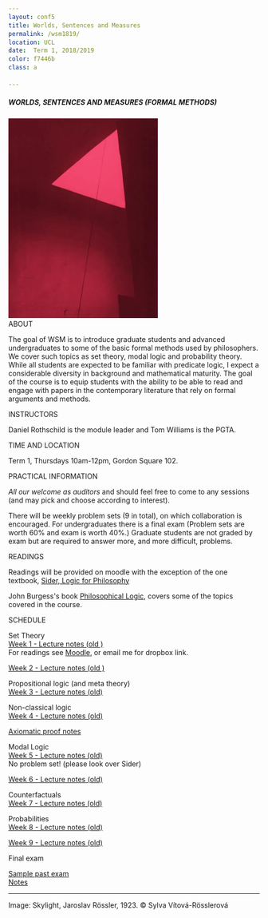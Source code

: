 ```yaml
---
layout: conf5
title: Worlds, Sentences and Measures
permalink: /wsm1819/
location: UCL
date:  Term 1, 2018/2019
color: f7446b
class: a

---
```



##### WORLDS, SENTENCES AND MEASURES (FORMAL METHODS)

<img src="/triangle.jpg" width="300">

<div class="maintext" markdown="1">

<div class="title"> ABOUT </div>

The goal of WSM is to introduce graduate students and advanced undergraduates to some of the basic formal methods used by philosophers. We cover such topics as set theory, modal logic and probability theory.  While all students are expected to be familiar with predicate logic, I expect a considerable diversity in background and mathematical maturity. The goal of the course is to equip students with the ability to be able to read and engage with papers in the contemporary literature that rely on formal arguments and methods.


<div class="title"> INSTRUCTORS </div>

Daniel Rothschild is the module leader and Tom Williams is the PGTA.

<div class="title"> TIME AND LOCATION </div>

Term 1, Thursdays 10am-12pm, Gordon Square 102.

<div class="title"> PRACTICAL INFORMATION </div>

*All our welcome as auditors* and should feel free to come to any sessions (and may pick and choose according to interest).

There will be weekly problem sets  (9 in total), on which collaboration is encouraged.  For undergraduates there is a final exam (Problem sets are worth 60% and exam is worth 40%.)  Graduate students are not graded by exam but are required to answer more, and more difficult, problems.


<div class="title"> READINGS </div>

Readings will be provided on moodle with the exception of the one textbook, [Sider, Logic for Philosophy](https://www.amazon.co.uk/Logic-Philosophy-Theodore-Sider/dp/0199575584)

John Burgess's book [Philosophical Logic](https://www.amazon.co.uk/Philosophical-Princeton-Foundations-Contemporary-Philosophy/dp/0691156336), covers some of the topics covered in the course.

<p>
<div class="title"> SCHEDULE </div>
</p>

<span class="titleblack"> Set Theory </span><br>
[Week 1 - Lecture notes (old )](https://www.dropbox.com/s/nkr0ukf2h8hhk8g/WSM%20Set%20Theory.pdf?dl=0)<br>
For readings see [Moodle](https://moodle.ucl.ac.uk/), or email me for dropbox link.<br>
<!-- [Problem set 1](https://www.dropbox.com/s/y1jqr2qp3xajsww/WSMPS1.pdf?dl=0) -->

[Week 2 - Lecture notes (old )](https://www.dropbox.com/s/507ij7z1axzhxac/WSM16%20%2B%20ST%20%2BPL.pdf?dl=0)<br>
<!-- [Problem set 2](https://www.dropbox.com/s/hezilxszexj4d7f/PS2.pdf?dl=0) -->

<span class="titleblack"> Propositional logic (and meta theory)</span><br>
[Week 3 - Lecture notes (old)](https://www.dropbox.com/s/i6jut1z8pvbtmm4/WSM16%20PL2.pdf?dl=0)<br>
<!-- [Problem set 3](https://www.dropbox.com/s/cko85ql54c5djvu/WSM16%20PS3.pdf?dl=0) -->


<span class="titleblack">Non-classical logic</span><br>
[Week 4 - Lecture notes (old)](https://www.dropbox.com/s/bzas3egi6tunz7q/WSM16%20PL3.pdf?dl=0)<br>
<!-- [Problem set 4](https://www.dropbox.com/s/k25ulf5ma6qejhg/WSM16%20-%20PS4.pdf?dl=0)<br> -->
[Axiomatic proof notes](https://www.dropbox.com/s/yg045568k508fme/axiomatic%20proof.pdf?dl=0)

<span class="titleblack">Modal Logic</span><br>
[Week 5 - Lecture notes (old)](https://www.dropbox.com/s/wnc00gtf2jb0hst/WSM16%20-%20Modal%20Logic.pdf?dl=0)<br>
No problem set! (please look over Sider)

[Week 6 - Lecture notes (old)](https://www.dropbox.com/s/i8rwsriz1ecc9uy/WSM16%20-%20Modal%20Logic%20and%20Counterfactuals.pdf?dl=0)<br>
<!-- [Problem set 5](https://www.dropbox.com/s/f4s28xh6b3lghvm/WSM16%20PS%205.pdf?dl=0) -->

<span class="titleblack">Counterfactuals</span><br>
[Week 7 - Lecture notes (old)](https://www.dropbox.com/s/sm0pmss2lja586d/WSM16%20-%20Counterfactuals%20and%20Probability.pdf?dl=0)<br>
<!-- [Problem set 6](https://www.dropbox.com/s/h11ygis6eegvg5u/WSM16%20PS6.pdf?dl=0) -->

<span class="titleblack">Probabilities</span><br>
[Week 8 - Lecture notes (old)](https://www.dropbox.com/s/uigax35w4gesbyq/WSM16%20-%20Probability%20continued.pdf?dl=0)<br>
<!-- [Problem set 7](https://www.dropbox.com/s/scspc94pjr1q6kj/WSM16%20PS7.pdf?dl=0) -->

[Week 9 - Lecture notes (old)](https://www.dropbox.com/s/2sdp91ilxnouh9s/WSM16%20-%20Probability%203.pdf?dl=0)<br>
<!-- [Problem set 8](https://www.dropbox.com/s/kfg80uvscx4whc1/WSM16%20PS8.pdf?dl=0) -->


<div class="title"> Final exam </div>

[Sample past exam](https://danielrothschild.com/wsmfinal1516.pdf)<br>
[Notes](https://www.dropbox.com/s/ytb1p3xtvi8qhmg/finalnotes.pdf?dl=0)

---

Image: Skylight, Jaroslav Rössler, 1923. © Sylva Vítová-Rösslerová
